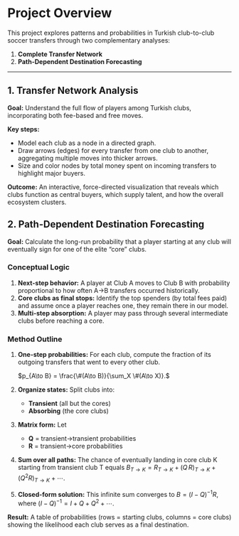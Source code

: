 # Project Overview

This project explores patterns and probabilities in Turkish club-to-club soccer transfers through two complementary analyses:

1. **Complete Transfer Network**
2. **Path-Dependent Destination Forecasting**

---

## 1. Transfer Network Analysis

**Goal:** Understand the full flow of players among Turkish clubs, incorporating both fee-based and free moves.

**Key steps:**

* Model each club as a node in a directed graph.
* Draw arrows (edges) for every transfer from one club to another, aggregating multiple moves into thicker arrows.
* Size and color nodes by total money spent on incoming transfers to highlight major buyers.

**Outcome:** An interactive, force-directed visualization that reveals which clubs function as central buyers, which supply talent, and how the overall ecosystem clusters.



## 2. Path-Dependent Destination Forecasting

**Goal:** Calculate the long-run probability that a player starting at any club will eventually sign for one of the elite “core” clubs.

### Conceptual Logic

1. **Next-step behavior:** A player at Club A moves to Club B with probability proportional to how often A→B transfers occurred historically.
2. **Core clubs as final stops:** Identify the top spenders (by total fees paid) and assume once a player reaches one, they remain there in our model.
3. **Multi-step absorption:** A player may pass through several intermediate clubs before reaching a core.

### Method Outline

1. **One-step probabilities:** For each club, compute the fraction of its outgoing transfers that went to every other club.

   $p_{A\to B} = \frac{\#(A\to B)}{\sum_X \#(A\to X)}.$
2. **Organize states:** Split clubs into:

   * **Transient** (all but the cores)
   * **Absorbing** (the core clubs)
3. **Matrix form:** Let

   * **Q** = transient→transient probabilities
   * **R** = transient→core probabilities
4. **Sum over all paths:** The chance of eventually landing in core club K starting from transient club T equals
   $B_{T\to K} = R_{T\to K} + (Q\,R)_{T\to K} + (Q^2R)_{T\to K} + \cdots.$
5. **Closed-form solution:** This infinite sum converges to
   $B = (I - Q)^{-1} R,$
   where $(I - Q)^{-1} = I + Q + Q^2 + \cdots$.

**Result:** A table of probabilities (rows = starting clubs, columns = core clubs) showing the likelihood each club serves as a final destination.





